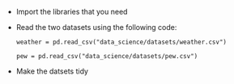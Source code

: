 - Import the libraries that you need
- Read the two datasets using the following code:

    `weather = pd.read_csv("data_science/datasets/weather.csv")`

    `pew = pd.read_csv("data_science/datasets/pew.csv")`
    
- Make the datsets tidy